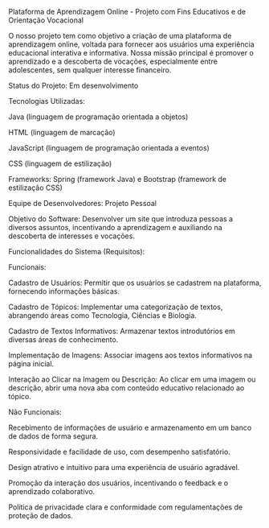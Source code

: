 Plataforma de Aprendizagem Online - Projeto com Fins Educativos e de Orientação Vocacional

O nosso projeto tem como objetivo a criação de uma plataforma de aprendizagem online, voltada para fornecer aos usuários uma experiência educacional interativa e informativa. Nossa missão principal é promover o aprendizado e a descoberta de vocações, especialmente entre adolescentes, sem qualquer interesse financeiro.

Status do Projeto: Em desenvolvimento

Tecnologias Utilizadas:

Java (linguagem de programação orientada a objetos)

HTML (linguagem de marcação)

JavaScript (linguagem de programação orientada a eventos)

CSS (linguagem de estilização)

Frameworks: Spring (framework Java) e Bootstrap (framework de estilização CSS)

Equipe de Desenvolvedores: Projeto Pessoal

Objetivo do Software: Desenvolver um site que introduza pessoas a diversos assuntos, incentivando a aprendizagem e auxiliando na descoberta de interesses e vocações.

Funcionalidades do Sistema (Requisitos):

Funcionais:

Cadastro de Usuários: Permitir que os usuários se cadastrem na plataforma, fornecendo informações básicas.

Cadastro de Tópicos: Implementar uma categorização de textos, abrangendo áreas como Tecnologia, Ciências e Biologia.

Cadastro de Textos Informativos: Armazenar textos introdutórios em diversas áreas de conhecimento.

Implementação de Imagens: Associar imagens aos textos informativos na página inicial.

Interação ao Clicar na Imagem ou Descrição: Ao clicar em uma imagem ou descrição, abrir uma nova aba com conteúdo educativo relacionado ao tópico.

Não Funcionais:

Recebimento de informações de usuário e armazenamento em um banco de dados de forma segura.

Responsividade e facilidade de uso, com desempenho satisfatório.

Design atrativo e intuitivo para uma experiência de usuário agradável.

Promoção da interação dos usuários, incentivando o feedback e o aprendizado colaborativo.

Política de privacidade clara e conformidade com regulamentações de proteção de dados.

